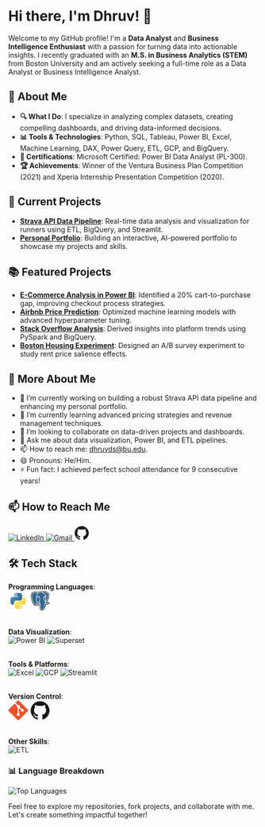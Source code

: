 # Hi there, I'm Dhruv! 👋

Welcome to my GitHub profile! I'm a **Data Analyst** and **Business Intelligence Enthusiast** with a passion for turning data into actionable insights. I recently graduated with an **M.S. in Business Analytics (STEM)** from Boston University and am actively seeking a full-time role as a Data Analyst or Business Intelligence Analyst.

## 🌟 About Me
- **🔍 What I Do**: I specialize in analyzing complex datasets, creating compelling dashboards, and driving data-informed decisions.
- **📊 Tools & Technologies**: Python, SQL, Tableau, Power BI, Excel, Machine Learning, DAX, Power Query, ETL, GCP, and BigQuery.
- **🎯 Certifications**: Microsoft Certified: Power BI Data Analyst (PL-300).
- **🏆 Achievements**: Winner of the Ventura Business Plan Competition (2021) and Xperia Internship Presentation Competition (2020).

## 🚀 Current Projects
- **[Strava API Data Pipeline](https://github.com/dhruvds58/BA882-Strava-Team4)**: Real-time data analysis and visualization for runners using ETL, BigQuery, and Streamlit.
- **[Personal Portfolio](https://tinyurl.com/DhruvShahPortfolio)**: Building an interactive, AI-powered portfolio to showcase my projects and skills.

## 📚 Featured Projects
- **[E-Commerce Analysis in Power BI](https://github.com/dhruvds58/Power-BI-Dashboard-for-an-E-Commerce-Website)**: Identified a 20% cart-to-purchase gap, improving checkout process strategies.
- **[Airbnb Price Prediction](https://github.com/dhruvds58/Airbnb-Price-Prediction)**: Optimized machine learning models with advanced hyperparameter tuning.
- **[Stack Overflow Analysis](https://github.com/dhruvds58/Stack-Overflow-Platform-Analysis)**: Derived insights into platform trends using PySpark and BigQuery.
- **[Boston Housing Experiment](https://github.com/dhruvds58/boston-housing-experiment)**: Designed an A/B survey experiment to study rent price salience effects.

## 🌟 More About Me
- 🔭 I’m currently working on building a robust Strava API data pipeline and enhancing my personal portfolio.
- 🌱 I’m currently learning advanced pricing strategies and revenue management techniques.
- 👯 I’m looking to collaborate on data-driven projects and dashboards.
- 💬 Ask me about data visualization, Power BI, and ETL pipelines.
- 📫 How to reach me: [dhruvds@bu.edu](mailto:dhruvds@bu.edu).
- 😄 Pronouns: He/Him.
- ⚡ Fun fact: I achieved perfect school attendance for 9 consecutive years!


## 📫 How to Reach Me
<p align="left">
  <a href="https://www.linkedin.com/in/dhruv-shah8/">
    <img src="https://raw.githubusercontent.com/rahuldkjain/github-profile-readme-generator/master/src/images/icons/Social/linked-in-alt.svg" alt="LinkedIn" height="30" width="40"/>
  </a>
  <a href="mailto:dhruvds@bu.edu">
    <img src="https://upload.wikimedia.org/wikipedia/commons/7/7e/Gmail_icon_%282020%29.svg" alt="Gmail" height="30"/>
  </a>
  <a href="https://github.com/dhruvds58">
    <img src="https://raw.githubusercontent.com/devicons/devicon/master/icons/github/github-original.svg" alt="GitHub" height="30"/>
  </a>
</p>

## 🛠 Tech Stack
<p align="left">
  <!-- Programming Languages -->
  <b>Programming Languages</b>:<br/>
  <img src="https://raw.githubusercontent.com/devicons/devicon/master/icons/python/python-original.svg" alt="Python" height="40"/>
  <img src="https://raw.githubusercontent.com/devicons/devicon/master/icons/postgresql/postgresql-original.svg" alt="SQL" height="40"/>
  
  <!-- Data Visualization -->
  <br/><b>Data Visualization</b>:<br/>
  <img src="https://raw.githubusercontent.com/microsoft/PowerBI-Icons/main/SVG/Power-BI.svg" alt="Power BI" height="40"/>
  <img src="https://raw.githubusercontent.com/apache/superset/master/superset-frontend/src/assets/images/superset-logo-horiz.svg" alt="Superset" height="40"/>
  
  <!-- Tools & Platforms -->
  <br/><b>Tools & Platforms</b>:<br/>
  <img src="https://upload.wikimedia.org/wikipedia/commons/3/34/Microsoft_Office_Excel_%282019%E2%80%93present%29.svg" alt="Excel" height="40"/>
  <img src="https://www.vectorlogo.zone/logos/google_cloud/google_cloud-icon.svg" alt="GCP" height="40"/>
  <img src="https://raw.githubusercontent.com/streamlit/streamlit/develop/docs/img/brand/streamlit-mark-color.svg" alt="Streamlit" height="40"/>
  
  <!-- Version Control -->
  <br/><b>Version Control</b>:<br/>
  <img src="https://raw.githubusercontent.com/devicons/devicon/master/icons/git/git-original.svg" alt="Git" height="40"/>
  <img src="https://raw.githubusercontent.com/devicons/devicon/master/icons/github/github-original.svg" alt="GitHub" height="40"/>
  
  <!-- Other Skills -->
  <br/><b>Other Skills</b>:<br/>
  <img src="https://raw.githubusercontent.com/apache/apache-website-template/trunk/templates/icons/apache.svg" alt="ETL" height="40"/>
</p>


### 📊 Language Breakdown
![Top Languages](https://github-readme-stats.vercel.app/api/top-langs/?username=dhruvds58&layout=compact&theme=radical)


Feel free to explore my repositories, fork projects, and collaborate with me. Let's create something impactful together!


